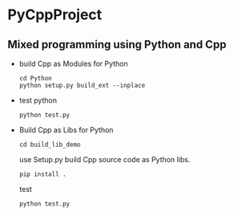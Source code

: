 # PyCppProject
Mixed programming using Python and Cpp
---

- build Cpp as Modules for Python

  ```shell
  cd Python
  python setup.py build_ext --inplace
  ```

- test python

  ```shell
  python test.py
  ```

- Build Cpp as Libs for Python

  ```shell
  cd build_lib_demo
  ```

  use Setup.py build Cpp source code as Python libs.
  ```
  pip install .
  ```

  test

  ```shell
  python test.py
  ```
  
  

